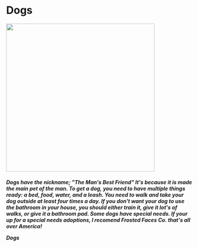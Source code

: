 <html>
  <head>
    <title>Ian's Wiki - Dogs</title>
  </head>
  <body>
    <h1>Dogs</h1>
    <img src="https://pouch.jumpshare.com/preview/MnAV1A10Rx-qv5-X_UVu6LBHx7yJe_MtAVAEOnKn5YEtghoPnahPql-7xFG3QWMfVIBijYLaU1HBmZIEjROlHTKpsjT0E18pHHkhX0PR_lY" width=400 height=400>
    <h5>
      <p>
        Dogs have the nickname; "The Man's Best Friend" It's because it is made the main pet of the man. To get a dog, you need to have multiple things ready: a bed, food, water, and a leash. You need to walk and take your dog outside at least four times a day. If you don't want your dog to use the bathroom in your house, you should either train it, give it lot's of walks, or give it a bathroom pad. Some dogs have special needs. If your up for a special needs adoptions, I recomend Frosted Faces Co. that's all over America!
      </p>
      <p>
        Dogs 
      </p>
    </h5>
  </body>
</html>
